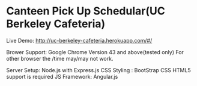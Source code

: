 # Canteen Pick Up Schedular(UC Berkeley Cafeteria)

Live Demo: http://uc-berkeley-cafeteria.herokuapp.com/#/

Brower Support: Google Chrome Version 43 and above(tested only)
                For other browser the /time may/may not work.
              
Server Setup: Node.js with Express.js
CSS Styling : BootStrap CSS
HTML5 support is required
JS Framework: Angular.js
